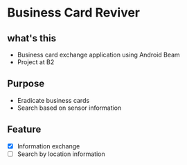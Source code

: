 # Business Card Reviver

## what's this

- Business card exchange application using Android Beam  
- Project at B2

## Purpose

- Eradicate business cards
- Search based on sensor information

## Feature

- [x] Information exchange
- [ ] Search by location information